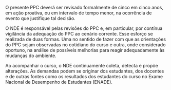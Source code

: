 O presente PPC deverá ser revisado formalmente de cinco em cinco anos, em ação proativa, ou em intervalo de tempo menor, na ocorrência de evento que justifique tal decisão. 

O NDE é responsável pelas revisões do PPC e, em particular, por contínua vigilância da adequação do PPC ao cenário corrente. Esse esforço se realizada de duas formas. Uma no sentido de fazer com que as orientações do PPC sejam observadas no cotidiano do curso e outra, onde considerado oportuno, na análise de possíveis melhorias para reagir adequadamente às mudanças do ambiente.

Ao acompanhar o curso, o NDE continuamente coleta, detecta e propõe alterações. As demandas podem se originar dos estudantes, dos docentes e de outras fontes como os resultados dos estudantes do curso no Exame Nacional de Desempenho de Estudantes (ENADE).
